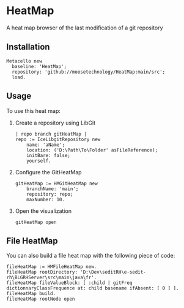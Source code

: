 # HeatMap

A heat map browser of the last modification of a git repository 

## Installation

```st
Metacello new
  baseline: 'HeatMap';
  repository: 'github://moosetechnology/HeatMap:main/src';
  load.
```

## Usage

To use this heat map:

1. Create a repository using LibGit
    ```st
    | repo branch gitHeatMap |
    repo := IceLibgitRepository new
        name: 'aName';
        location: ('D:\Path\To\Folder' asFileReference);
        initBare: false;
        yourself.
    ```
2. Configure the GitHeatMap
    ```st
    gitHeatMap := HMGitHeatMap new
        branchName: 'main';
        repository: repo;
        maxNumber: 10.
    ```
3. Open the visualization
    ```st
    gitHeatMap open
    ```

## File HeatMap

You can also build a file heat map with the following piece of code:

```st
fileHeatMap := HMFileHeatMap new.
fileHeatMap rootDirectory: 'D:\Dev\seditRH\e-sedit-rh\BLGRHServer\src\main\java\fr'.
fileHeatMap fileValueBlock: [ :child | gitFreq dictionnaryClassFrequence at: child basename ifAbsent: [ 0 ] ].
fileHeatMap build.
fileHeatMap rootNode open
```
